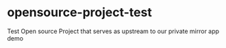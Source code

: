 # opensource-project-test
Test Open source Project that serves as upstream to our private mirror app demo
